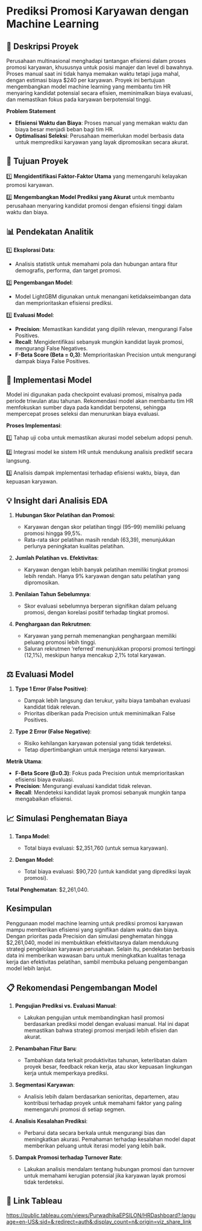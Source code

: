 **Prediksi Promosi Karyawan dengan Machine Learning**
=============================================================

📖 **Deskripsi Proyek**
------------------------
Perusahaan multinasional menghadapi tantangan efisiensi dalam proses promosi karyawan, khususnya untuk posisi manajer 
dan level di bawahnya. Proses manual saat ini tidak hanya memakan waktu tetapi juga mahal, dengan estimasi biaya 
$240 per karyawan. Proyek ini bertujuan mengembangkan model machine learning yang membantu tim HR 
menyaring kandidat potensial secara efisien, meminimalkan biaya evaluasi, dan memastikan fokus pada karyawan berpotensial tinggi.

**Problem Statement**
- **Efisiensi Waktu dan Biaya**: Proses manual yang memakan waktu dan biaya besar menjadi beban bagi tim HR.
- **Optimalisasi Seleksi**: Perusahaan memerlukan model berbasis data untuk memprediksi karyawan yang layak 
  dipromosikan secara akurat.

🎯 **Tujuan Proyek**
--------------------
1️⃣ **Mengidentifikasi Faktor-Faktor Utama** yang memengaruhi kelayakan promosi karyawan.

2️⃣ **Mengembangkan Model Prediksi yang Akurat** untuk membantu perusahaan menyaring kandidat promosi 
    dengan efisiensi tinggi dalam waktu dan biaya.

📊 **Pendekatan Analitik**
--------------------------
1️⃣ **Eksplorasi Data**:
   - Analisis statistik untuk memahami pola dan hubungan antara fitur demografis, performa, dan target promosi.

2️⃣ **Pengembangan Model**:
   - Model LightGBM digunakan untuk menangani ketidakseimbangan data dan memprioritaskan efisiensi prediksi.

3️⃣ **Evaluasi Model**:
   - **Precision**: Memastikan kandidat yang dipilih relevan, mengurangi False Positives.
   - **Recall**: Mengidentifikasi sebanyak mungkin kandidat layak promosi, mengurangi False Negatives.
   - **F-Beta Score (Beta = 0,3)**: Memprioritaskan Precision untuk mengurangi dampak biaya False Positives.

💼 **Implementasi Model**
-------------------------
Model ini digunakan pada checkpoint evaluasi promosi, misalnya pada periode triwulan atau tahunan. 
Rekomendasi model akan membantu tim HR memfokuskan sumber daya pada kandidat berpotensi, 
sehingga mempercepat proses seleksi dan menurunkan biaya evaluasi.

**Proses Implementasi**:

1️⃣ Tahap uji coba untuk memastikan akurasi model sebelum adopsi penuh.

2️⃣ Integrasi model ke sistem HR untuk mendukung analisis prediktif secara langsung.

3️⃣ Analisis dampak implementasi terhadap efisiensi waktu, biaya, dan kepuasan karyawan.
     
💡 **Insight dari Analisis EDA**
-------------------------------
1. **Hubungan Skor Pelatihan dan Promosi**:
   - Karyawan dengan skor pelatihan tinggi (95–99) memiliki peluang promosi hingga 99,5%.
   - Rata-rata skor pelatihan masih rendah (63,39), menunjukkan perlunya peningkatan kualitas pelatihan.

2. **Jumlah Pelatihan vs. Efektivitas**:
   - Karyawan dengan lebih banyak pelatihan memiliki tingkat promosi lebih rendah. Hanya 9% karyawan dengan satu pelatihan yang dipromosikan.

3. **Penilaian Tahun Sebelumnya**:
   - Skor evaluasi sebelumnya berperan signifikan dalam peluang promosi, dengan korelasi positif terhadap tingkat promosi.

4. **Penghargaan dan Rekrutmen**:
   - Karyawan yang pernah memenangkan penghargaan memiliki peluang promosi lebih tinggi.
   - Saluran rekrutmen ‘referred’ menunjukkan proporsi promosi tertinggi (12,1%), meskipun hanya mencakup 2,1% total karyawan.

⚖️ **Evaluasi Model**
---------------------
1. **Type 1 Error (False Positive)**:
   - Dampak lebih langsung dan terukur, yaitu biaya tambahan evaluasi kandidat tidak relevan.
   - Prioritas diberikan pada Precision untuk meminimalkan False Positives.

2. **Type 2 Error (False Negative)**:
   - Risiko kehilangan karyawan potensial yang tidak terdeteksi.
   - Tetap dipertimbangkan untuk menjaga retensi karyawan.

**Metrik Utama**:
- **F-Beta Score (β=0.3)**: Fokus pada Precision untuk memprioritaskan efisiensi biaya evaluasi.
- **Precision**: Mengurangi evaluasi kandidat tidak relevan.
- **Recall**: Mendeteksi kandidat layak promosi sebanyak mungkin tanpa mengabaikan efisiensi.

📈 **Simulasi Penghematan Biaya**
---------------------------------
1. **Tanpa Model**:
   - Total biaya evaluasi: $2,351,760 (untuk semua karyawan).

2. **Dengan Model**:
   - Total biaya evaluasi: $90,720 (untuk kandidat yang diprediksi layak promosi).

**Total Penghematan**: $2,261,040.

**Kesimpulan**
---------------
Penggunaan model machine learning untuk prediksi promosi karyawan mampu memberikan efisiensi yang signifikan dalam waktu dan biaya. 
Dengan prioritas pada Precision dan simulasi penghematan hingga $2,261,040, model ini membuktikan efektivitasnya dalam mendukung strategi pengelolaan karyawan perusahaan. 
Selain itu, pendekatan berbasis data ini memberikan wawasan baru untuk meningkatkan kualitas tenaga kerja dan efektivitas pelatihan, sambil membuka peluang pengembangan model lebih lanjut.

📋 **Rekomendasi Pengembangan Model**
-------------------------------------
1. **Pengujian Prediksi vs. Evaluasi Manual**:
   - Lakukan pengujian untuk membandingkan hasil promosi berdasarkan prediksi model dengan evaluasi manual. Hal ini dapat memastikan bahwa strategi promosi menjadi lebih efisien dan akurat.

2. **Penambahan Fitur Baru**:
   - Tambahkan data terkait produktivitas tahunan, keterlibatan dalam proyek besar, feedback rekan kerja, atau skor kepuasan lingkungan kerja untuk memperkaya prediksi.

3. **Segmentasi Karyawan**:
   - Analisis lebih dalam berdasarkan senioritas, departemen, atau kontribusi terhadap proyek untuk memahami faktor yang paling memengaruhi promosi di setiap segmen.

4. **Analisis Kesalahan Prediksi**:
   - Perbarui data secara berkala untuk mengurangi bias dan meningkatkan akurasi. Pemahaman terhadap kesalahan model dapat memberikan peluang untuk iterasi model yang lebih baik.

5. **Dampak Promosi terhadap Turnover Rate**:
   - Lakukan analisis mendalam tentang hubungan promosi dan turnover untuk memahami kerugian potensial jika karyawan layak promosi tidak terdeteksi.

📌 Link Tableau
-------------------------------------
https://public.tableau.com/views/PurwadhikaEPSILON/HRDashboard?:language=en-US&:sid=&:redirect=auth&:display_count=n&:origin=viz_share_link

